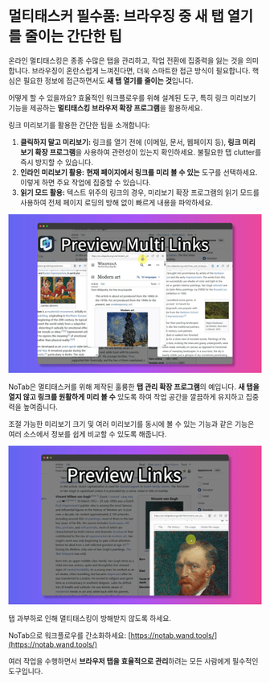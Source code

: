 
# 멀티태스커 필수품: 브라우징 중 새 탭 열기를 줄이는 간단한 팁

온라인 멀티태스킹은 종종 수많은 탭을 관리하고, 작업 전환에 집중력을 잃는 것을 의미합니다. 브라우징이 혼란스럽게 느껴진다면, 더욱 스마트한 접근 방식이 필요합니다. 핵심은 필요한 정보에 접근하면서도 **새 탭 열기를 줄이는 것**입니다.

어떻게 할 수 있을까요? 효율적인 워크플로우를 위해 설계된 도구, 특히 링크 미리보기 기능을 제공하는 **멀티태스킹 브라우저 확장 프로그램**을 활용하세요.

링크 미리보기를 활용한 간단한 팁을 소개합니다:

1.  **클릭하지 말고 미리보기:** 링크를 열기 전에 (이메일, 문서, 웹페이지 등), **링크 미리보기 확장 프로그램**을 사용하여 관련성이 있는지 확인하세요. 불필요한 탭 clutter를 즉시 방지할 수 있습니다.
2.  **인라인 미리보기 활용:** **현재 페이지에서 링크를 미리 볼 수 있는** 도구를 선택하세요. 이렇게 하면 주요 작업에 집중할 수 있습니다.
3.  **읽기 모드 활용:** 텍스트 위주의 링크의 경우, 미리보기 확장 프로그램의 읽기 모드를 사용하여 전체 페이지 로딩의 방해 없이 빠르게 내용을 파악하세요.

![링크 미리보기로 멀티태스킹](../images/notab1.png)

NoTab은 멀티태스커를 위해 제작된 훌륭한 **탭 관리 확장 프로그램**의 예입니다. **새 탭을 열지 않고 링크를 원활하게 미리 볼 수** 있도록 하여 작업 공간을 깔끔하게 유지하고 집중력을 높여줍니다.

조절 가능한 미리보기 크기 및 여러 미리보기를 동시에 볼 수 있는 기능과 같은 기능은 여러 소스에서 정보를 쉽게 비교할 수 있도록 해줍니다.

![NoTab 다중 미리보기 기능](../images/notab2.png)

탭 과부하로 인해 멀티태스킹이 방해받지 않도록 하세요.

NoTab으로 워크플로우를 간소화하세요: [https://notab.wand.tools/](https://notab.wand.tools/)

여러 작업을 수행하면서 **브라우저 탭을 효율적으로 관리**하려는 모든 사람에게 필수적인 도구입니다.
